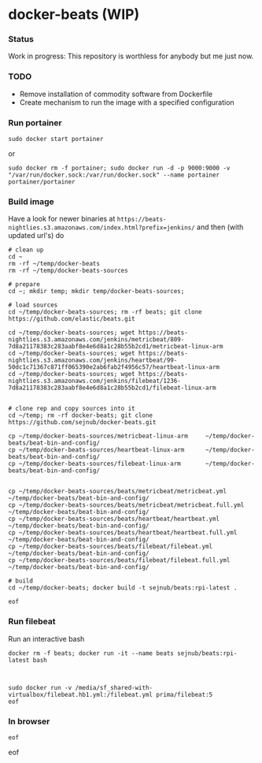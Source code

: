 # docker-beats (WIP)

### Status 
Work in progress: This repository is worthless for anybody but me just now.

### TODO

* Remove installation of commodity software from Dockerfile
* Create mechanism to run the image with a specified configuration

### Run portainer

    sudo docker start portainer

or

    sudo docker rm -f portainer; sudo docker run -d -p 9000:9000 -v "/var/run/docker.sock:/var/run/docker.sock" --name portainer portainer/portainer



### Build image 
Have a look for newer binaries at `https://beats-nightlies.s3.amazonaws.com/index.html?prefix=jenkins/` and then (with updated url's) do
    
    # clean up
    cd ~
    rm -rf ~/temp/docker-beats
    rm -rf ~/temp/docker-beats-sources
    
    # prepare
    cd ~; mkdir temp; mkdir temp/docker-beats-sources;
    
    # load sources
    cd ~/temp/docker-beats-sources; rm -rf beats; git clone https://github.com/elastic/beats.git

    cd ~/temp/docker-beats-sources; wget https://beats-nightlies.s3.amazonaws.com/jenkins/metricbeat/809-7d8a21178383c283aabf8e4e6d8a1c28b55b2cd1/metricbeat-linux-arm 
    cd ~/temp/docker-beats-sources; wget https://beats-nightlies.s3.amazonaws.com/jenkins/heartbeat/99-50dc1c71367c871ff065390e2ab6fab2f4956c57/heartbeat-linux-arm
    cd ~/temp/docker-beats-sources; wget https://beats-nightlies.s3.amazonaws.com/jenkins/filebeat/1236-7d8a21178383c283aabf8e4e6d8a1c28b55b2cd1/filebeat-linux-arm
    

    # clone rep and copy sources into it
    cd ~/temp; rm -rf docker-beats; git clone https://github.com/sejnub/docker-beats.git

    cp ~/temp/docker-beats-sources/metricbeat-linux-arm     ~/temp/docker-beats/beat-bin-and-config/
    cp ~/temp/docker-beats-sources/heartbeat-linux-arm      ~/temp/docker-beats/beat-bin-and-config/
    cp ~/temp/docker-beats-sources/filebeat-linux-arm       ~/temp/docker-beats/beat-bin-and-config/


    cp ~/temp/docker-beats-sources/beats/metricbeat/metricbeat.yml       ~/temp/docker-beats/beat-bin-and-config/
    cp ~/temp/docker-beats-sources/beats/metricbeat/metricbeat.full.yml  ~/temp/docker-beats/beat-bin-and-config/
    cp ~/temp/docker-beats-sources/beats/heartbeat/heartbeat.yml         ~/temp/docker-beats/beat-bin-and-config/
    cp ~/temp/docker-beats-sources/beats/heartbeat/heartbeat.full.yml    ~/temp/docker-beats/beat-bin-and-config/
    cp ~/temp/docker-beats-sources/beats/filebeat/filebeat.yml           ~/temp/docker-beats/beat-bin-and-config/
    cp ~/temp/docker-beats-sources/beats/filebeat/filebeat.full.yml      ~/temp/docker-beats/beat-bin-and-config/
    
    # build
    cd ~/temp/docker-beats; docker build -t sejnub/beats:rpi-latest .

    eof


### Run filebeat

Run an interactive bash

    docker rm -f beats; docker run -it --name beats sejnub/beats:rpi-latest bash



    sudo docker run -v /media/sf_shared-with-virtualbox/filebeat.hb1.yml:/filebeat.yml prima/filebeat:5
    eof



### In browser

    eof
 
 
 
 
 
 
eof
